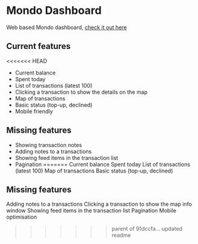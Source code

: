 # Mondo Dashboard
Web based Mondo dashboard, [check it out here](http://martinblackburn.github.io/mondo-api/)

## Current features
<<<<<<< HEAD
- Current balance
- Spent today
- List of transactions (latest 100)
- Clicking a transaction to show the details on the map
- Map of transactions
- Basic status (top-up, declined)
- Mobile friendly

## Missing features
- Showing transaction notes
- Adding notes to a transactions
- Showing feed items in the transaction list
- Pagination
=======
Current balance
Spent today
List of transactions (latest 100)
Map of transactions
Basic status (top-up, declined)

## Missing features
Adding notes to a transactions
Clicking a transaction to show the map info window
Showing feed items in the transaction list
Pagination
Mobile optimisation
>>>>>>> parent of 91dccfa... updated readme
